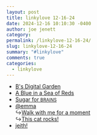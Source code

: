 ```yaml
---
layout: post
title: 𝚕𝚒𝚗𝚔𝚢𝚕𝚘𝚟𝚎 𝟷𝟸-𝟷𝟼-𝟸𝟺
date: 2024-12-16 10:10:30 -0400
author: joe jenett
category: 
permalink: /linkylove-12-16-24/
slug: linkylove-12-16-24
summary: "#𝚕𝚒𝚗𝚔𝚢𝚕𝚘𝚟𝚎"
comments: true
categories:
  - linkylove
---
```

<ul class="linkylove">
	<li><a title="It’s brand new! - by binarydigit" href="https://garden.binarydigit.city/">B's Digital Garden</a></li>
	<li><a title="an autistic storyteller " href="https://a-blue-in-a-sea-of-reds.neocities.org/">A Blue in a Sea of Reds</a></li>
	<li><a title="NOT FOR HUMAN CONSUMPTION" href="https://sugarforbrains.neocities.org/">Sugar for <small>BRAINS</small></a></li>
	<li><a title="emma" href="https://emma.omg.lol/">@emma</a><br>&#8618;<a title="written by emma" href="https://blog.hypertext.city/">Walk with me for a moment</a><br>&#8618;<a title="emma’s fine feline friend" href="https://thiscat.rocks/">This cat rocks!</a></li>
	<li><a title="jeith!" href="https://jeith.com/">jeith!</a></li>
</ul>

<a style="display:none;" href="https://brid.gy/publish/mastodon"><small>(cross-posted to mastodon)</small></a>